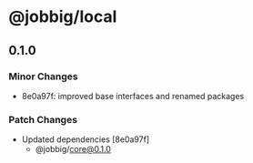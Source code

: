 # @jobbig/local

## 0.1.0

### Minor Changes

- 8e0a97f: improved base interfaces and renamed packages

### Patch Changes

- Updated dependencies [8e0a97f]
  - @jobbig/core@0.1.0
